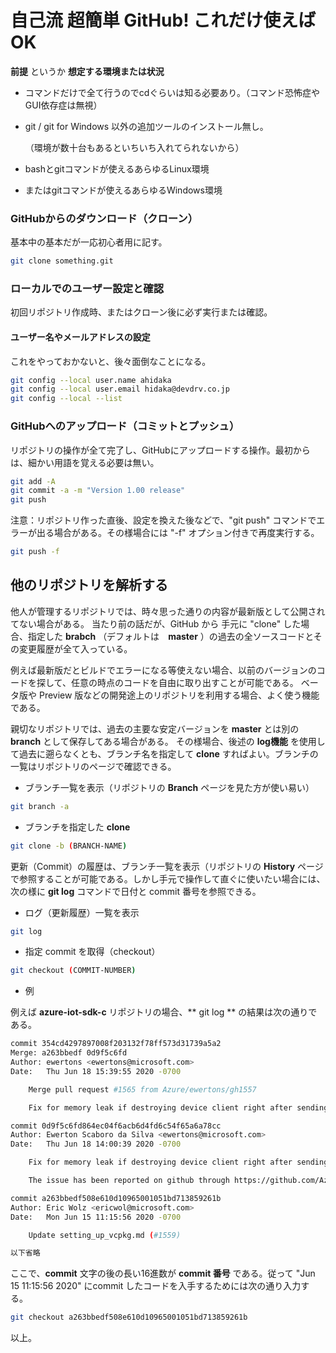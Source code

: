# 自己流 超簡単 GitHub! これだけ使えばOK

**前提** というか **想定する環境または状況**
- コマンドだけで全て行うのでcdぐらいは知る必要あり。（コマンド恐怖症やGUI依存症は無視）
- git / git for Windows 以外の追加ツールのインストール無し。

	（環境が数十台もあるといちいち入れてられないから）

- bashとgitコマンドが使えるあらゆるLinux環境
- またはgitコマンドが使えるあらゆるWindows環境


### GitHubからのダウンロード（クローン）
基本中の基本だが一応初心者用に記す。

```sh
git clone something.git
```

### ローカルでのユーザー設定と確認

初回リポジトリ作成時、またはクローン後に必ず実行または確認。

#### ユーザー名やメールアドレスの設定
これをやっておかないと、後々面倒なことになる。

```sh
git config --local user.name ahidaka
git config --local user.email hidaka@devdrv.co.jp
git config --local --list
```


### GitHubへのアップロード（コミットとプッシュ）

リポジトリの操作が全て完了し、GitHubにアップロードする操作。最初からは、細かい用語を覚える必要は無い。

```sh
git add -A
git commit -a -m "Version 1.00 release"
git push
```

注意：リポジトリ作った直後、設定を換えた後などで、"git push" コマンドでエラーが出る場合がある。その様場合には "-f" オプション付きで再度実行する。

```sh
git push -f
```

## 他のリポジトリを解析する

他人が管理するリポジトリでは、時々思った通りの内容が最新版として公開されてない場合がある。
当たり前の話だが、GitHub から 手元に "clone" した場合、指定した **brabch** （デフォルトは　**master** ）の過去の全ソースコードとその変更履歴が全て入っている。

例えば最新版だとビルドでエラーになる等使えない場合、以前のバージョンのコードを探して、任意の時点のコードを自由に取り出すことが可能である。
ベータ版や Preview 版などの開発途上のリポジトリを利用する場合、よく使う機能である。

親切なリポジトリでは、過去の主要な安定バージョンを **master** とは別の **branch** として保存してある場合がある。
その様場合、後述の **log機能** を使用して過去に遡らなくとも、ブランチ名を指定して **clone** すればよい。ブランチの一覧はリポジトリのページで確認できる。

- ブランチ一覧を表示（リポジトリの **Branch** ページを見た方が使い易い）

```sh
git branch -a
```

- ブランチを指定した **clone**

```sh
git clone -b (BRANCH-NAME)
```

更新（Commit）の履歴は、ブランチ一覧を表示（リポジトリの **History** ページで参照することが可能である。しかし手元で操作して直ぐに使いたい場合には、次の様に **git log** コマンドで日付と commit 番号を参照できる。 

- ログ（更新履歴）一覧を表示

```sh
git log
```

- 指定 commit を取得（checkout）

```sh
git checkout (COMMIT-NUMBER)
```

- 例

例えば **azure-iot-sdk-c** リポジトリの場合、** git log ** の結果は次の通りである。

```sh
commit 354cd4297897008f203132f78ff573d31739a5a2
Merge: a263bbedf 0d9f5c6fd
Author: ewertons <ewertons@microsoft.com>
Date:   Thu Jun 18 15:39:55 2020 -0700

    Merge pull request #1565 from Azure/ewertons/gh1557

    Fix for memory leak if destroying device client right after sending Twin reported property update

commit 0d9f5c6fd864ec04f6acb6d4fd6c54f65a6a78cc
Author: Ewerton Scaboro da Silva <ewertons@microsoft.com>
Date:   Thu Jun 18 14:00:39 2020 -0700

    Fix for memory leak if destroying device client right after sending Twin reported property update

    The issue has been reported on github through https://github.com/Azure/azure-iot-sdk-c/issues/1557

commit a263bbedf508e610d10965001051bd713859261b
Author: Eric Wolz <ericwol@microsoft.com>
Date:   Mon Jun 15 11:15:56 2020 -0700

    Update setting_up_vcpkg.md (#1559)

以下省略
```

ここで、**commit** 文字の後の長い16進数が **commit 番号** である。従って "Jun 15 11:15:56 2020" にcommit したコードを入手するためには次の通り入力する。

```sh
git checkout a263bbedf508e610d10965001051bd713859261b
```


以上。
